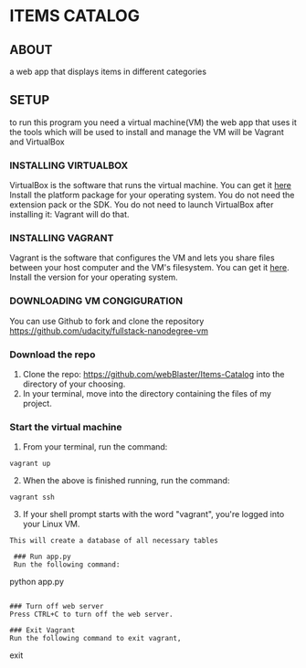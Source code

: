 # ITEMS CATALOG

## ABOUT
a web app that displays items in different categories

## SETUP
to run this program you need a virtual machine(VM)
the web app that uses it
the tools which will be used to install and manage the VM will be Vagrant and VirtualBox
### INSTALLING VIRTUALBOX
VirtualBox is the software that runs the virtual machine. You can get it [here](https://www.virtualbox.org/wiki/Download_Old_Builds_5_1)
Install the platform package for your operating system. You do not need the extension pack or the SDK.
You do not need to launch VirtualBox after installing it: Vagrant will do that.

### INSTALLING VAGRANT
Vagrant is the software that configures the VM and lets you share files between your host computer and
the VM's filesystem. You can get it [here](https://www.vagrantup.com/downloads.html). Install the version for your operating system.

### DOWNLOADING VM CONGIGURATION
You can use Github to fork and clone the repository https://github.com/udacity/fullstack-nanodegree-vm

### Download the repo
1. Clone the repo: https://github.com/webBlaster/Items-Catalog into the directory of your choosing.
2. In your terminal, move into the directory containing the files of my project.

### Start the virtual machine
1. From your terminal, run the command:
```
vagrant up
```
2. When the above is finished running, run the command:
```
vagrant ssh
```
3. If your shell prompt starts with the word "vagrant", you're logged into your Linux VM.

```
This will create a database of all necessary tables

 ### Run app.py
 Run the following command:
 ```
 python app.py
 ```
 
 ### Turn off web server
 Press CTRL+C to turn off the web server.
 
 ### Exit Vagrant
 Run the following command to exit vagrant,
 ```
 exit
 ```
